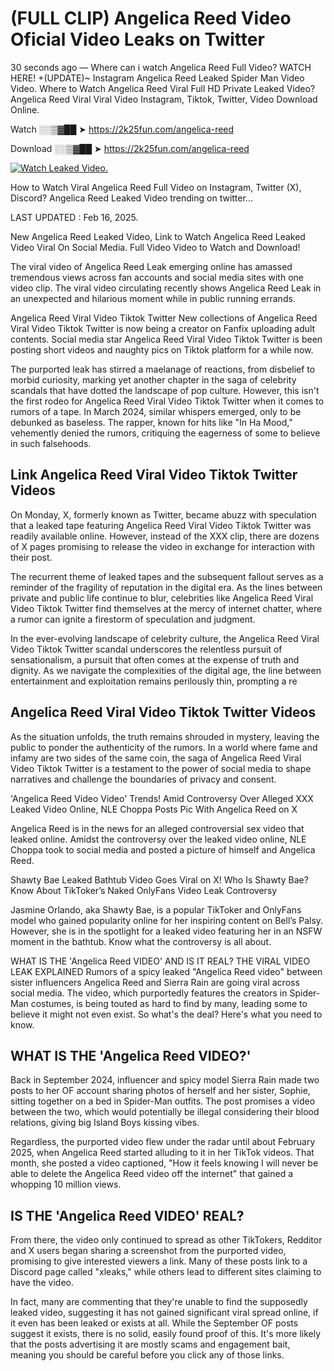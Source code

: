 # (FULL CLIP) Angelica Reed Video Oficial Video Leaks on Twitter

30 seconds ago — Where can i watch Angelica Reed Full Video? WATCH HERE! +(UPDATE)~ Instagram Angelica Reed Leaked Spider Man Video Video. Where to Watch Angelica Reed Viral Full HD Private Leaked Video? Angelica Reed Viral Viral Video Instagram, Tiktok, Twitter, Video Download Online.

Watch ░░▒▓██ ➤ https://2k25fun.com/angelica-reed

Download ░░▒▓██ ➤ https://2k25fun.com/angelica-reed

[![Watch Leaked Video.](https://miro.medium.com/v2/resize:fit:828/format:webp/1*cilzJN44JGOrTw9NJCrNHA.gif "Watch Leaked Video")](https://2k25fun.com/angelica-reed)

How to Watch Viral Angelica Reed Full Video on Instagram, Twitter (X), Discord? Angelica Reed Leaked Video trending on twitter...

LAST UPDATED : Feb 16, 2025.

New Angelica Reed Leaked Video, Link to Watch Angelica Reed Leaked Video Viral On Social Media. Full Video Video to Watch and Download!

The viral video of Angelica Reed Leak emerging online has amassed tremendous views across fan accounts and social media sites with one video clip. The viral video circulating recently shows Angelica Reed Leak in an unexpected and hilarious moment while in public running errands.

Angelica Reed Viral Video Tiktok Twitter New collections of Angelica Reed Viral Video Tiktok Twitter is now being a creator on Fanfix uploading adult contents. Social media star Angelica Reed Viral Video Tiktok Twitter is been posting short videos and naughty pics on Tiktok platform for a while now.

The purported leak has stirred a maelanage of reactions, from disbelief to morbid curiosity, marking yet another chapter in the saga of celebrity scandals that have dotted the landscape of pop culture. However, this isn't the first rodeo for Angelica Reed Viral Video Tiktok Twitter when it comes to rumors of a tape. In March 2024, similar whispers emerged, only to be debunked as baseless. The rapper, known for hits like "In Ha Mood," vehemently denied the rumors, critiquing the eagerness of some to believe in such falsehoods.

## Link Angelica Reed Viral Video Tiktok Twitter Videos

On Monday, X, formerly known as Twitter, became abuzz with speculation that a leaked tape featuring Angelica Reed Viral Video Tiktok Twitter was readily available online. However, instead of the XXX clip, there are dozens of X pages promising to release the video in exchange for interaction with their post.

The recurrent theme of leaked tapes and the subsequent fallout serves as a reminder of the fragility of reputation in the digital era. As the lines between private and public life continue to blur, celebrities like Angelica Reed Viral Video Tiktok Twitter find themselves at the mercy of internet chatter, where a rumor can ignite a firestorm of speculation and judgment.

In the ever-evolving landscape of celebrity culture, the Angelica Reed Viral Video Tiktok Twitter scandal underscores the relentless pursuit of sensationalism, a pursuit that often comes at the expense of truth and dignity. As we navigate the complexities of the digital age, the line between entertainment and exploitation remains perilously thin, prompting a re

##  Angelica Reed Viral Video Tiktok Twitter Videos

As the situation unfolds, the truth remains shrouded in mystery, leaving the public to ponder the authenticity of the rumors. In a world where fame and infamy are two sides of the same coin, the saga of Angelica Reed Viral Video Tiktok Twitter is a testament to the power of social media to shape narratives and challenge the boundaries of privacy and consent.

'Angelica Reed Video Video' Trends! Amid Controversy Over Alleged XXX Leaked Video Online, NLE Choppa Posts Pic With Angelica Reed on X

Angelica Reed is in the news for an alleged controversial sex video that leaked online. Amidst the controversy over the leaked video online, NLE Choppa took to social media and posted a picture of himself and Angelica Reed.

Shawty Bae Leaked Bathtub Video Goes Viral on X! Who Is Shawty Bae? Know About TikToker’s Naked OnlyFans Video Leak Controversy

Jasmine Orlando, aka Shawty Bae, is a popular TikToker and OnlyFans model who gained popularity online for her inspiring content on Bell’s Palsy. However, she is in the spotlight for a leaked video featuring her in an NSFW moment in the bathtub. Know what the controversy is all about.

WHAT IS THE 'Angelica Reed VIDEO' AND IS IT REAL? THE VIRAL VIDEO LEAK EXPLAINED Rumors of a spicy leaked "Angelica Reed video" between sister influencers Angelica Reed and Sierra Rain are going viral across social media. The video, which purportedly features the creators in Spider-Man costumes, is being touted as hard to find by many, leading some to believe it might not even exist. So what's the deal? Here's what you need to know.

## WHAT IS THE 'Angelica Reed VIDEO?'

Back in September 2024, influencer and spicy model Sierra Rain made two posts to her OF account sharing photos of herself and her sister, Sophie, sitting together on a bed in Spider-Man outfits. The post promises a video between the two, which would potentially be illegal considering their blood relations, giving big Island Boys kissing vibes.

Regardless, the purported video flew under the radar until about February 2025, when Angelica Reed started alluding to it in her TikTok videos. That month, she posted a video captioned, "How it feels knowing I will never be able to delete the Angelica Reed video off the internet" that gained a whopping 10 million views.

## IS THE 'Angelica Reed VIDEO' REAL?

From there, the video only continued to spread as other TikTokers, Redditor and X users began sharing a screenshot from the purported video, promising to give interested viewers a link. Many of these posts link to a Discord page called "xleaks," while others lead to different sites claiming to have the video.

In fact, many are commenting that they're unable to find the supposedly leaked video, suggesting it has not gained significant viral spread online, if it even has been leaked or exists at all. While the September OF posts suggest it exists, there is no solid, easily found proof of this. It's more likely that the posts advertising it are mostly scams and engagement bait, meaning you should be careful before you click any of those links.